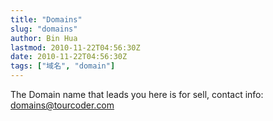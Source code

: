 ```yaml
---
title: "Domains"
slug: "domains"
author: Bin Hua
lastmod: 2010-11-22T04:56:30Z
date: 2010-11-22T04:56:30Z
tags: ["域名", "domain"]
---
```


The Domain name that leads you here is for sell, contact info: domains@tourcoder.com

